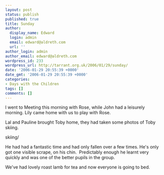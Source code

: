 ```yaml
---
layout: post
status: publish
published: true
title: Sunday
author:
  display_name: Edward
  login: admin
  email: edward@aldreth.com
  url: ''
author_login: admin
author_email: edward@aldreth.com
wordpress_id: 233
wordpress_url: http://tarrant.org.uk/2006/01/29/sunday/
date: '2006-01-29 20:55:39 +0000'
date_gmt: '2006-01-29 20:55:39 +0000'
categories:
- Days with the Children
tags: []
comments: []
---
```


I went to Meeting this morning with Rose, while John had a leisurely
morning. Lily came home with us to play with Rose.

Lal and Pauline brought Toby home, they had taken some photos of Toby
skiing.

<div class="g2image_centered">
<wpg2>skiing/</wpg2>
</div>

He had had a fantastic time and had only fallen over a few times. He\'s
only got one visible scrape, on his chin.  Predictably enough he learnt
very quickly and was one of the better pupils in the group.

We\'ve had lovely roast lamb for tea and now everyone is going to bed.


